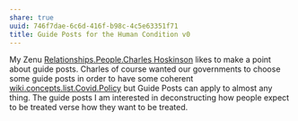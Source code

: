 ```yaml
---
share: true
uuid: 746f7dae-6c6d-416f-b98c-4c5e63351f71
title: Guide Posts for the Human Condition v0
---
```

<!-- 
* Purpose of this post?

How to slap yourself in the face.

-->

My Zenu [Relationships.People.Charles Hoskinson](/undefined) likes to make a point about guide posts. Charles of course wanted our governments to choose some guide posts in order to have some coherent [wiki.concepts.list.Covid.Policy](/undefined) but Guide Posts can apply to almost any thing. The guide posts I am interested in deconstructing how people expect to be treated verse how they want to be treated.